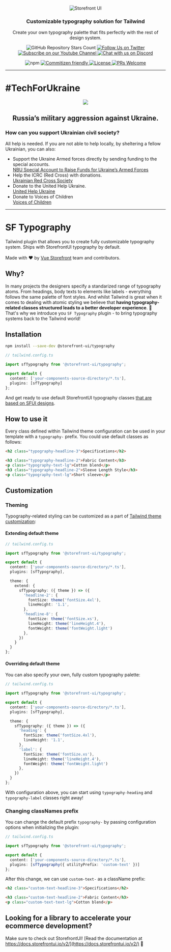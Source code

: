 <br />
<p align="center">
  <img src="https://user-images.githubusercontent.com/1626923/157498695-885de6c5-deba-416d-8287-51e7269aef56.png" alt="Storefront UI" />
</p>

<h3 align="center">
       Customizable typography solution for Tailwind
</h3>
<p align="center">
       Create your own typography palette that fits perfectly with the rest of design system.
</p>

<p align="center">
    <img alt="GitHub Repository Stars Count" src="https://img.shields.io/github/stars/vuestorefront/sfui2?style=social" />
    <a href="https://twitter.com/storefrontui">
        <img alt="Follow Us on Twitter" src="https://img.shields.io/twitter/follow/storefrontui?style=social" />
    </a>
    <a href="https://www.youtube.com/c/VueStorefront">
        <img alt="Subscribe on our Youtube Channel" src="https://img.shields.io/youtube/channel/subscribers/UCkm1F3Cglty3CE1QwKQUhhg?style=social" />
    </a>
    <a href="https://discord.gg/vuestorefront">
        <img alt="Chat with us on Discord" src="https://img.shields.io/discord/770285988244750366?label=join%20discord&logo=Discord&logoColor=white" />
    </a>
</p>
<p align="center">
    <img alt="npm" src="https://img.shields.io/npm/v/@storefront-ui/typography">
    <a href="http://commitizen.github.io/cz-cli/">
        <img alt="Commitizen friendly" src="https://img.shields.io/badge/commitizen-friendly-brightgreen.svg" />
    </a>
    <a href="https://github.com/vuestorefront/sfui2">
        <img alt="License" src="https://img.shields.io/github/license/vuestorefront/sfui2" />
    </a>
    <a href="https://github.com/vuestorefront/storefront-ui/pulls">
        <img alt="PRs Welcome" src="https://img.shields.io/badge/PRs-welcome-brightgreen.svg" />
    </a>
</p>

---

# #TechForUkraine

<div align="center">
<p>
       <img src="https://user-images.githubusercontent.com/1626923/155853691-d6d0a541-d3b9-40bf-b8f5-2d38303e9e49.png" />
</p>
      <h2><strong>Russia’s military aggression against Ukraine.</strong></h2>
<div align="left">
      <h3>How can you support Ukrainian civil society?</h3>
      All help is needed. If you are not able to help locally, by sheltering a fellow Ukrainian, you can also:
      <ul>
        <li>
          Support the Ukraine Armed forces directly by sending funding to the special accounts.<br />
          <a href="https://bank.gov.ua/en/news/all/natsionalniy-bank-vidkriv-spetsrahunok-dlya-zboru-koshtiv-na-potrebi-armiyi" target="_blank">NBU Special Account to Raise Funds for Ukraine’s Armed Forces</a>
        </li>
        <li>
          Help the ICRC (Red Cross) with donations.<br />
          <a href="https://www.icrc.org/en/where-we-work/europe-central-asia/ukraine" target="_blank">Ukrainian Red Cross Society</a>
        </li>
        <li>
          Donate to the United Help Ukraine.<br />
          <a href="https://unitedhelpukraine.org/" target="_blank">United Help Ukraine</a>
        </li>
        <li>
          Donate to Voices of Children<br />
          <a href="https://voices.org.ua/en/" target="_blank">Voices of Children</a>
        </li>
        </div>
          </div>

---

# SF Typography

Tailwind plugin that allows you to create fully customizable typography system. Ships with StorefrontUI typography by default.
<br /><br />
Made with ❤️ by <a href="https://github.com/vuestorefront" target="_blank">Vue Storefront</a> team and contributors.

## Why?

In many projects the designers specify a standarized range of typography atoms. From headings, body texts to elements like labels - everything follows the same palette of font styles. And whilst Tailwind is great when it comes to dealing with atomic styling we believe that **having typography-related classes structured leads to a better developer experience**. 💚
That's why we introduce you `SF Typography` plugin - to bring typography systems back to the Tailwind world!

## Installation

```bash
npm install --save-dev @storefront-ui/typography
```

```ts
// tailwind.config.ts

import sfTypography from '@storefront-ui/typography';

export default {
  content: ['your-components-source-directory/*.ts'],
  plugins: [sfTypography]
};
```

And get ready to use default StorefrontUI typography classes [that are based on SFUI designs](https://www.figma.com/file/CWOkbpne0tDpSenT4ZEUTQ/%F0%9F%9B%A0-SFUI-2-%7C-Design-System-(development)?node-id=11332%3A15785&t=xa0GJAmZdWTLqzhi-1).

## How to use it

Every class defined within Tailwind theme configuration can be used in your template with a `typography-` prefix. You could use default classes as follows:

```html
<h2 class="typography-headline-3">Specifications</h2>

<h3 class="typography-headline-2">Fabric Content</h3>
<p class="typography-text-lg">Cotton blend</p>
<h3 class="typography-headline-2">Sleeve Length Style</h3>
<p class="typography-text-lg">Short sleeve</p>
```

## Customization

### Theming

Typography-related styling can be customized as a part of [Tailwind theme customization](https://tailwindcss.com/docs/theme#extending-the-default-theme):

#### Extending default theme

```ts
// tailwind.config.ts

import sfTypography from '@storefront-ui/typography';

export default {
  content: ['your-components-source-directory/*.ts'],
  plugins: [sfTypography],

  theme: {
    extend: {
      sfTypography: ({ theme }) => ({
        'headline-2': {
          fontSize: theme('fontSize.4xl'),
          lineHeight: '1.1',
        },
        'headline-8': {
          fontSize: theme('fontSize.xs'),
          lineHeight: theme('lineHeight.4'),
          fontWeight: theme('fontWeight.light')
        },
      })
    }
  }
};
```

#### Overriding default theme

You can also specify your own, fully custom typography palette:

```ts
// tailwind.config.ts

import sfTypography from '@storefront-ui/typography';

export default {
  content: ['your-components-source-directory/*.ts'],
  plugins: [sfTypography],

  theme: {
    sfTypography: ({ theme }) => ({
      'heading': {
        fontSize: theme('fontSize.4xl'),
        lineHeight: '1.1',
      },
      'label': {
        fontSize: theme('fontSize.xs'),
        lineHeight: theme('lineHeight.4'),
        fontWeight: theme('fontWeight.light')
      },
    })
  }
};
```

With configuration above, you can start using `typography-heading` and `typography-label` classes right away!

### Changing classNames prefix

You can change the default prefix `typography-` by passing configuration options when initializing the plugin:

```ts
// tailwind.config.ts

import sfTypography from '@storefront-ui/typography';

export default {
  content: ['your-components-source-directory/*.ts'],
  plugins: [sfTypography({ utilityPrefix: 'custom-text' })]
};
```

After this change, we can use `custom-text-` as a className prefix:

```html
<h2 class="custom-text-headline-3">Specifications</h2>

<h3 class="custom-text-headline-2">Fabric Content</h3>
<p class="custom-text-text-lg">Cotton blend</p>
```

## Looking for a library to accelerate your ecommerce development?

Make sure to check out StorefrontUI! [Read the documentation at https://docs.storefrontui.io/v2/](https://docs.storefrontui.io/v2/) 🚀
